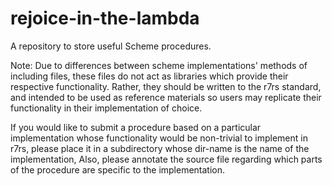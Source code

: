# rejoice-in-the-lambda
A repository to store useful Scheme procedures.

Note: Due to differences between scheme implementations' methods of including files, these files do not act as libraries which provide their respective functionality.  Rather, they should be written to the r7rs standard, and intended to be used as reference materials so users may replicate their functionality in their implementation of choice.

If you would like to submit a procedure based on a particular implementation whose functionality would be non-trivial to implement in r7rs, please place it in a subdirectory whose dir-name is the name of the implementation,  Also, please annotate the source file regarding which parts of the procedure are specific to the implementation.

